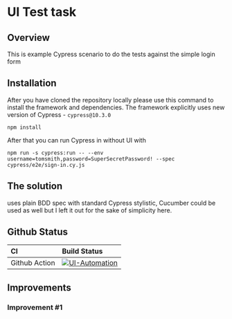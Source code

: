 # UI Test task
## Overview 

This is example Cypress scenario to do the tests against the simple login form
## Installation

After you have cloned the repository locally please use this command to install the framework and dependencies. The framework explicitly uses new version of Cypress - `cypress@10.3.0` 
  
	npm install

After that you can run Cypress in without UI with
    
	npm run -s cypress:run -- --env username=tomsmith,password=SuperSecretPassword! --spec cypress/e2e/sign-in.cy.js

## The solution

uses plain BDD spec with standard Cypress stylistic, Cucumber could be used as well but I left it out for the sake of simplicity here.

## Github Status

| CI            | Build Status  |
| :---------    | :---------    |
| Github Action | [![UI-Automation](https://github.com/Desperado/test_task_qd/actions/workflows/ui.yml/badge.svg)](https://github.com/Desperado/test_task_qd/actions/workflows/ui.yml) |

## Improvements
### Improvement #1